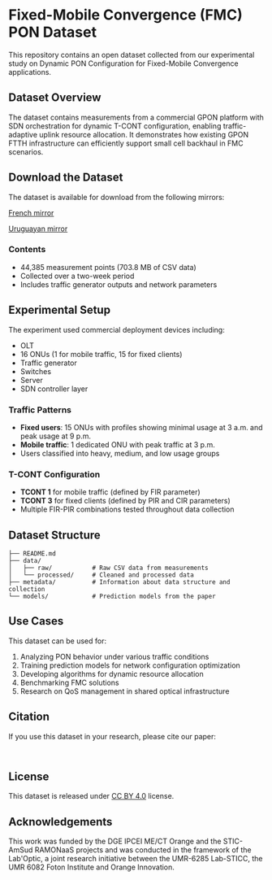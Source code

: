 # Fixed-Mobile Convergence (FMC) PON Dataset

This repository contains an open dataset collected from our experimental study on Dynamic PON Configuration for Fixed-Mobile Convergence applications.

## Dataset Overview

The dataset contains measurements from a commercial GPON platform with SDN orchestration for dynamic T-CONT configuration, enabling traffic-adaptive uplink resource allocation. It demonstrates how existing GPON FTTH infrastructure can efficiently support small cell backhaul in FMC scenarios.

## Download the Dataset
The dataset is available for download from the following mirrors:

[French mirror](https://partage.imt.fr/index.php/s/R8mBAHFo5gL7Wym)

[Uruguayan mirror](https://nube.fing.edu.uy/index.php/s/LdDn25qaCitWY6Z)

### Contents
- 44,385 measurement points (703.8 MB of CSV data)
- Collected over a two-week period
- Includes traffic generator outputs and network parameters

## Experimental Setup

The experiment used commercial deployment devices including:
- OLT
- 16 ONUs (1 for mobile traffic, 15 for fixed clients)
- Traffic generator
- Switches
- Server
- SDN controller layer

### Traffic Patterns
- **Fixed users**: 15 ONUs with profiles showing minimal usage at 3 a.m. and peak usage at 9 p.m.
- **Mobile traffic**: 1 dedicated ONU with peak traffic at 3 p.m.
- Users classified into heavy, medium, and low usage groups

### T-CONT Configuration
- **TCONT 1** for mobile traffic (defined by FIR parameter)
- **TCONT 3** for fixed clients (defined by PIR and CIR parameters)
- Multiple FIR-PIR combinations tested throughout data collection

## Dataset Structure

```
├── README.md
├── data/
│   ├── raw/           # Raw CSV data from measurements
│   └── processed/     # Cleaned and processed data
├── metadata/          # Information about data structure and collection
└── models/            # Prediction models from the paper
```

## Use Cases

This dataset can be used for:
1. Analyzing PON behavior under various traffic conditions
2. Training prediction models for network configuration optimization
3. Developing algorithms for dynamic resource allocation
4. Benchmarking FMC solutions
5. Research on QoS management in shared optical infrastructure

## Citation

If you use this dataset in your research, please cite our paper:

```bibtex
 
```

## License

This dataset is released under [CC BY 4.0](https://creativecommons.org/licenses/by/4.0/) license.

## Acknowledgements

This work was funded by the DGE IPCEI ME/CT Orange and the STIC-AmSud RAMONaaS projects and was conducted in the framework of the Lab'Optic, a joint research initiative between the UMR-6285 Lab-STICC, the UMR 6082 Foton Institute and Orange Innovation.

